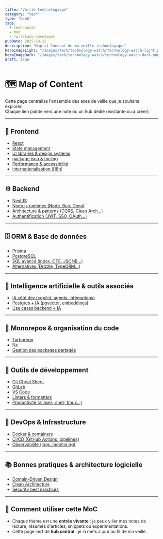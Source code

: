 ```yaml
---
title: "Veille technologique"
category: "tech"
type: "book"
tags:
  - tech-watch
  - moc
  - fullstack-developer
pubDate: 2025-09-22
description: "Map of Content de ma veille technologique"
heroImageLight: "/images/tech/technology-watch/technology-watch-light.png"
heroImageDark: "/images/tech/technology-watch/technology-watch-dark.png"
draft: true
---
```


# 🗺️ Map of Content

Cette page centralise l'ensemble des axes de veille que je souhaite explorer.  
Chaque lien pointe vers une note ou un hub dédié (existante ou à créer).

---

## 🎨 Frontend

- [React](./technology-watch/react/index.md)
- [State management](./state-management.md)
- [UI libraries & design systems](./ui-libraries.md)
- [package.json & tooling](./frontend-tooling.md)
- [Performance & accessibilité](./frontend-performance.md)
- [Internationalisation (i18n)](/temple-of-reflection/tech/technology-watch/i18n/)

---

## ⚙️ Backend

- [NestJS](./nestjs.md)
- [Node.js runtimes (Node, Bun, Deno)](./node-runtimes.md)
- [Architecture & patterns (CQRS, Clean Arch…)](./backend-architecture.md)
- [Authentification (JWT, SSO, OAuth…)](/temple-of-reflection/tech/technology-watch/auth/)

---

## 🗄️ ORM & Base de données

- [Prisma](./prisma.md)
- [PostgreSQL](./postgresql.md)
- [SQL avancé (index, CTE, JSONB…)](./advanced-sql.md)
- [Alternatives (Drizzle, TypeORM…)](./orm-alternatives.md)

---

## 🤖 Intelligence artificielle & outils associés

- [IA côté dev (copilot, agents, intégrations)](./dev-ai.md)
- [Postgres + IA (pgvector, embeddings)](./pgvector.md)
- [Use cases backend + IA](./backend-ai.md)

---

## 🧩 Monorepos & organisation du code

- [Turborepo](./turborepo.md)
- [Nx](./nx.md)
- [Gestion des packages partagés](./monorepo-patterns.md)

---

## 🧰 Outils de développement

- [Git Cheat Sheet](/temple-of-reflection/tech/technology-watch/git-cheat-sheet)
- [GitLab](/temple-of-reflection/tech/technology-watch/gitlab)
- [VS Code](./vscode.md)
- [Linters & formatters](./linters-formatters.md)
- [Productivité (aliases, shell, tmux…)](./dev-productivity.md)

---

## 🔧 DevOps & Infrastructure

- [Docker & containers](./docker.md)
- [CI/CD (GitHub Actions, pipelines)](./ci-cd.md)
- [Observabilité (logs, monitoring)](./observability.md)

---

## 📚 Bonnes pratiques & architecture logicielle

- [Domain-Driven Design](./ddd.md)
- [Clean Architecture](./clean-architecture.md)
- [Security best practices](./security.md)

---

## 📝 Comment utiliser cette MoC

- Chaque thème est une **entrée vivante** : je peux y lier mes notes de lecture, résumés d'articles, snippets ou expérimentations.
- Cette page sert de **hub central** : je la mets à jour au fil de ma veille.

